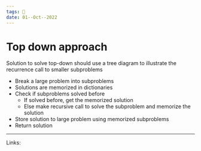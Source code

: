 ```yaml
---
tags: 🌱
date: 01--Oct--2022
---
```


# Top down approach

Solution to solve top-down should use a tree diagram to illustrate the recurrence call to smaller subproblems

- Break a large problem into subproblems
- Solutions are memorized in dictionaries
- Check if subproblems solved before
    - If solved before, get the memorized solution
    - Else make recursive call to solve the subproblem and memorize the solution
- Store solution to large problem using memorized subproblems
- Return solution

---
Links: 
